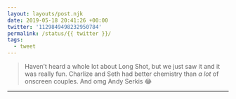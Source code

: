```yaml
---
layout: layouts/post.njk
date: 2019-05-18 20:41:26 +00:00
twitter: '1129849498232950784'
permalink: /status/{{ twitter }}/
tags: 
  - tweet
---
```


> Haven’t heard a whole lot about Long Shot, but we just saw it and it was really fun. Charlize and Seth had better chemistry than *a lot* of onscreen couples. And omg Andy Serkis 😂

---
